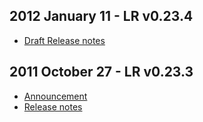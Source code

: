 ## 2012 January 11 - LR v0.23.4

* [Draft Release notes](https://github.com/LearningRegistry/LearningRegistry/wiki/Release-Notes-0.23.4)

## 2011 October 27 - LR v0.23.3

* [Announcement](http://goo.gl/yelV0)
* [Release notes](http://goo.gl/UdXaO)